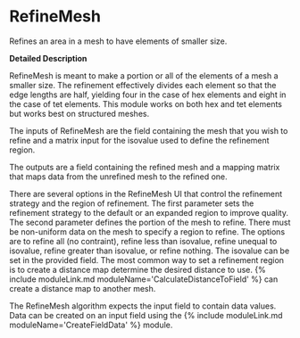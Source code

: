 # RefineMesh

Refines an area in a mesh to have elements of smaller size.

**Detailed Description**

RefineMesh is meant to make a portion or all of the elements of a mesh a smaller size. The refinement effectively divides each element so that the edge lengths are half, yielding four in the case of hex elements and eight in the case of tet elements. This module works on both hex and tet elements but works best on structured meshes.

The inputs of RefineMesh are the field containing the mesh that you wish to refine and a matrix input for the isovalue used to define the refinement region.

The outputs are a field containing the refined mesh and a mapping matrix that maps data from the unrefined mesh to the refined one.

There are several options in the RefineMesh UI that control the refinement strategy and the region of refinement. The first parameter sets the refinement strategy to the default or an expanded region to improve quality. The second parameter defines the portion of the mesh to refine. There must be non-uniform data on the mesh to specify a region to refine. The options are to refine all (no contraint), refine less than isovalue, refine unequal to isovalue, refine greater than isovalue, or refine nothing. The isovalue can be set in the provided field. The most common way to set a refinement region is to create a distance map determine the desired distance to use. {% include moduleLink.md moduleName='CalculateDistanceToField' %} can create a distance map to another mesh.

The RefineMesh algorithm expects the input field to contain data values. Data can be created on an input field using the {% include moduleLink.md moduleName='CreateFieldData' %} module.
